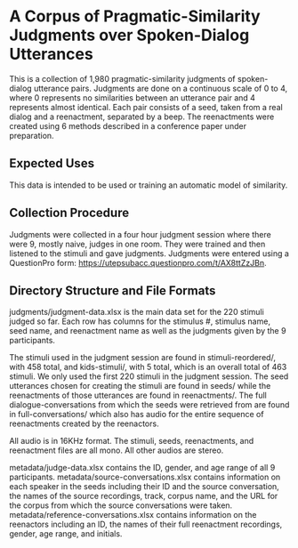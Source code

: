 # A Corpus of Pragmatic-Similarity Judgments over Spoken-Dialog Utterances
This is a collection of 1,980 pragmatic-similarity judgments of spoken-dialog utterance pairs. Judgments are done on a continuous scale of 0 to 4, where 0 represents no similarities between an utterance pair and 4 represents almost identical. Each pair consists of a seed, taken from a real dialog and a reenactment, separated by a beep. The reenactments were created using 6 methods described in a conference paper under preparation.

## Expected Uses
This data is intended to be used or training an automatic model of similarity.

## Collection Procedure
Judgments were collected in a four hour judgment session where there were 9, mostly naive, judges in one room. They were trained and then listened to the stimuli and gave judgments. Judgments were entered using a QuestionPro form: https://utepsubacc.questionpro.com/t/AX8ttZzJBn.

## Directory Structure and File Formats
judgments/judgment-data.xlsx is the main data set for the 220 stimuli judged so far. Each row has columns for the stimulus #, stimulus name, seed name, and reenactment name as well as the judgments given by the 9 participants.

The stimuli used in the judgment session are found in stimuli-reordered/, with 458 total, and kids-stimuli/, with 5 total, which is an overall total of 463 stimuli. We only used the first 220 stimuli in the judgment session. The seed utterances chosen for creating the stimuli are found in seeds/ while the reenactments of those utterances are found in reenactments/. The full dialogue-conversations from which the seeds were retrieved from are found in full-conversations/ which also has audio for the entire sequence of reenactments created by the reenactors.

All audio is in 16KHz format. The stimuli, seeds, reenactments, and reenactment files are all mono. All other audios are stereo.

metadata/judge-data.xlsx contains the ID, gender, and age range of all 9 participants. metadata/source-conversations.xlsx contains information on each speaker in the seeds including their ID and the source conversation, the names of the source recordings, track, corpus name, and the URL for the corpus from which the source conversations were taken. metadata/reference-conversations.xlsx contains information on the reenactors including an ID, the names of their full reenactment recordings, gender, age range, and initials.
